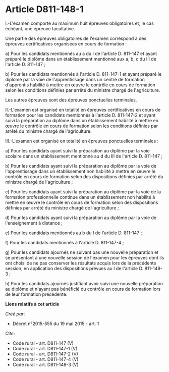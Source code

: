 # Article D811-148-1

I.-L'examen comporte au maximum huit épreuves obligatoires et, le cas échéant, une épreuve facultative. 

Une partie des épreuves obligatoires de l'examen correspond à des épreuves certificatives organisées en cours de formation : 

a) Pour les candidats mentionnés au a du I de l'article D. 811-147 et ayant préparé le diplôme dans un établissement
mentionné aux a, b, c du III de l'article D. 811-147 ; 

b) Pour les candidats mentionnés à l'article D. 811-147-1 et ayant préparé le diplôme par la voie de l'apprentissage dans un
centre de formation d'apprentis habilité à mettre en œuvre le contrôle en cours de formation selon les conditions définies
par arrêté du ministre chargé de l'agriculture. 

Les autres épreuves sont des épreuves ponctuelles terminales. 

II.-L'examen est organisé en totalité en épreuves certificatives en cours de formation pour les candidats mentionnés à
l'article D. 811-147-2 et ayant suivi la préparation au diplôme dans un établissement habilité à mettre en œuvre le contrôle
en cours de formation selon les conditions définies par arrêté du ministre chargé de l'agriculture. 

III.-L'examen est organisé en totalité en épreuves ponctuelles terminales : 

a) Pour les candidats ayant suivi la préparation au diplôme par la voie scolaire dans un établissement mentionné au d du III
de l'article D. 811-147 ; 

b) Pour les candidats ayant suivi la préparation au diplôme par la voie de l'apprentissage dans un établissement non habilité
à mettre en œuvre le contrôle en cours de formation selon des dispositions définies par arrêté du ministre chargé de
l'agriculture ; 

c) Pour les candidats ayant suivi la préparation au diplôme par la voie de la formation professionnelle continue dans un
établissement non habilité à mettre en œuvre le contrôle en cours de formation selon des dispositions définies par arrêté du
ministre chargé de l'agriculture ; 

d) Pour les candidats ayant suivi la préparation au diplôme par la voie de l'enseignement à distance ; 

e) Pour les candidats mentionnés au b du I de l'article D. 811-147 ; 

f) Pour les candidats mentionnés à l'article D. 811-147-4 ; 

g) Pour les candidats ajournés ne suivant pas une nouvelle préparation et se présentant à une nouvelle session de l'examen
pour les épreuves dont ils ont choisi de ne pas conserver les résultats acquis lors de la précédente session, en application
des dispositions prévues au I de l'article D. 811-148-3 ; 

h) Pour les candidats ajournés justifiant avoir suivi une nouvelle préparation au diplôme et n'ayant pas bénéficié du
contrôle en cours de formation lors de leur formation précédente.

**Liens relatifs à cet article**

_Créé par_:

  - Décret n°2015-555 du 19 mai 2015 - art. 1

_Cite_:

  - Code rural - art. D811-147 (V)
  - Code rural - art. D811-147-1 (V)
  - Code rural - art. D811-147-2 (V)
  - Code rural - art. D811-147-4 (V)
  - Code rural - art. D811-148-3 (V)

